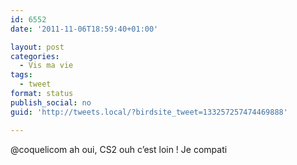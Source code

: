 ```yaml
---
id: 6552
date: '2011-11-06T18:59:40+01:00'

layout: post
categories:
  - Vis ma vie
tags:
  - tweet
format: status
publish_social: no
guid: 'http://tweets.local/?birdsite_tweet=133257257474469888'

---
```


@coquelicom ah oui, CS2 ouh c’est loin ! Je compati
